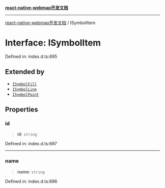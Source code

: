 [**react-native-webmap开发文档**](../README.md)

***

[react-native-webmap开发文档](../globals.md) / ISymbolItem

# Interface: ISymbolItem

Defined in: index.d.ts:695

## Extended by

- [`ISymbolFill`](ISymbolFill.md)
- [`ISymbolLine`](ISymbolLine.md)
- [`ISymbolPoint`](ISymbolPoint.md)

## Properties

### id

> **id**: `string`

Defined in: index.d.ts:697

***

### name

> **name**: `string`

Defined in: index.d.ts:696
